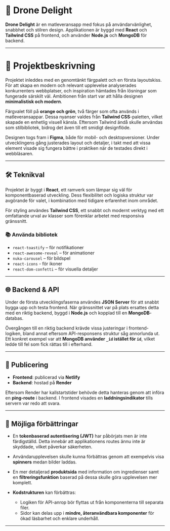 # 🍱 Drone Delight

**Drone Delight** är en matleveransapp med fokus på användarvänlighet, snabbhet och stilren design. Applikationen är byggd med **React** och **Tailwind CSS** på frontend, och använder **Node.js** och **MongoDB** för backend.

---


# 🥡 Projektbeskrivning

Projektet inleddes med en genomtänkt färgpalett och en första layoutskiss. För att skapa en modern och relevant upplevelse analyserades konkurrenters webbplatser, och inspiration hämtades från lösningar som fungerade särskilt väl. Ambitionen från start var att hålla designen **minimalistisk och modern**.

Färgvalet föll på **orange och grön**, två färger som ofta används i matleveransappar. Dessa nyanser valdes från **Tailwind CSS**-paletten, vilket skapade en enhetlig visuell känsla. Eftersom Tailwind ändå skulle användas som stilbibliotek, bidrog det även till ett smidigt designflöde.

Designen togs fram i **Figma**, både för mobil- och desktopversioner. Under utvecklingens gång justerades layout och detaljer, i takt med att vissa element visade sig fungera bättre i praktiken när de testades direkt i webbläsaren.

---

## 🛠 Teknikval

Projektet är byggt i **React**, ett ramverk som lämpar sig väl för komponentbaserad utveckling. Dess flexibilitet och logiska struktur var avgörande för valet, i kombination med tidigare erfarenhet inom området.

För styling användes **Tailwind CSS**, ett snabbt och modernt verktyg med ett omfattande urval av klasser som förenklar arbetet med responsiva gränssnitt.

### 📚 Använda bibliotek

- `react-toastify` – för notifikationer  
- `react-awesome-reveal` – för animationer  
- `nuka-carousel` – för bildspel  
- `react-icons` - för ikoner
- `react-dom-confetti` – för visuella detaljer

---

## 🌐 Backend & API

Under de första utvecklingsfaserna användes **JSON Server** för att snabbt bygga upp och testa frontend. När gränssnittet var på plats ersattes detta med en riktig backend, byggd i **Node.js** och kopplad till en **MongoDB**-databas.

Övergången till en riktig backend krävde vissa justeringar i frontend-logiken, bland annat eftersom API-responsens struktur såg annorlunda ut. Ett konkret exempel var att **MongoDB använder `_id` istället för `id`**, vilket ledde till fel som fick rättas till i efterhand.

---

## 🚀 Publicering

- **Frontend**: publicerad via **Netlify**  
- **Backend**: hostad på **Render**

Eftersom Render har kallstartstider behövde detta hanteras genom att införa en **ping-route** i backend. I frontend visades en **laddningsindikator** tills servern var redo att svara.

---

## 🔧 Möjliga förbättringar

- En **tokenbaserad autentisering (JWT)** har påbörjats men är inte färdigställd. Detta innebär att applikationens routes ännu inte är skyddade, vilket påverkar säkerheten.

- Användarupplevelsen skulle kunna förbättras genom att exempelvis visa **spinners** medan bilder laddas.

- En mer detaljerad **produktsida** med information om ingredienser samt en **filtreringsfunktion** baserad på dessa skulle göra upplevelsen mer komplett.

- **Kodstrukturen** kan förbättras:
  - Logiken för API-anrop bör flyttas ut från komponenterna till separata filer.
  - Sidor kan delas upp i **mindre, återanvändbara komponenter** för ökad läsbarhet och enklare underhåll.

---

